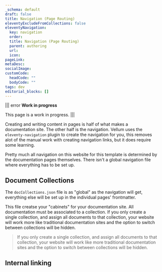 ```yaml
---
_schema: default
draft: false
title: Navigation (Page Routing)
eleventyExcludeFromCollections: false
eleventyNavigation:
  key: navigation
  order: 
  title: Navigation (Page Routing)
  parent: authoring
  url:
  icon:
pageLink: 
metaDesc: 
socialImage:
customCode:
  headCode: ""
  bodyCode: ""
tags: dev
editorial_blocks: []
---
```


||| error
**Work in progress**

This page is a work in progress.
|||

Creating and writing content in pages is half of what makes a documentation site. The other half is the navigation. Vellum uses the `eleventy-navigation` plugin to create the navigation for you, this removes alot of the manual work with creating navigation links, but it does require some learning.

Pretty much all navigation on this website for this template is determined by the documentation pages themselves. There isn't a global navigation file where everything has to be set up.

## Document Collections
The `docCollections.json` file is as "global" as the navigation will get, everything else will be set up in the individual pages' frontmatter.

This file creatse your "cabinets" for your documentation site. All documentation must be associated to a collection. If you only create a single collection, and assign all documents to that collection, your website will work more like traditional documentation sites and the option to switch between collections will be hidden.

> If you only create a single collection, and assign all documents to that collection, your website will work like more traditional documentation sites and the option to switch between collections will be hidden.

## Internal linking



